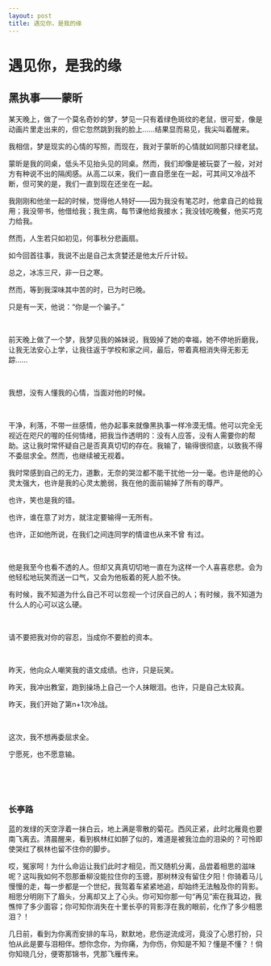 ```yaml
---
layout: post
title: 遇见你，是我的缘
---
```


# 遇见你，是我的缘

## 黑执事——蒙昕

某天晚上，做了一个莫名奇妙的梦，梦见一只有着绿色斑纹的老鼠，很可爱，像是动画片里走出来的，但它忽然跳到我的脸上……结果显而易见，我尖叫着醒来。

我相信，梦是现实的心情的写照，而现在，我对于蒙昕的心情就如同那只绿老鼠。

蒙昕是我的同桌，低头不见抬头见的同桌。然而，我们却像是被玩耍了一般，对对方有种说不出的隔阂感。从高二以来，我们一直自愿坐在一起，可其间又冷战不断，但可笑的是，我们一直到现在还坐在一起。

我刚刚和他坐一起的时候，觉得他人特好——因为我没有笔芯时，他拿自己的给我用；我没带书，他借给我；我生病，每节课他给我接水；我没钱吃晚餐，他买巧克力给我。

然而，人生若只如初见，何事秋分悲画扇。

如今回首往事，我说不出是自己太贪婪还是他太斤斤计较。

总之，冰冻三尺，非一日之寒。

然而，等到我深味其中苦的时，已为时已晚。

只是有一天，他说：“你是一个骗子。”

<br/>

前天晚上做了一个梦，我梦见我的姊妹说，我毁掉了她的幸福，她不停地折磨我，让我无法安心上学，让我往返于学校和家之间，最后，带着真相消失得无影无踪……

<br/>

我想，没有人懂我的心情，当面对他的时候。

<br/>

干净，利落，不带一丝感情，他办起事来就像黑执事一样冷漠无情。他可以完全无视近在咫尺的喔的任何情绪，把我当作透明的：没有人应答，没有人需要你的帮助。这让我时常怀疑自己是否真真切切的存在。我输了，输得很彻底，以致我不得不委屈求全。然而，也继续被无视着。

我时常感到自己的无力，道歉，无奈的哭泣都不能干扰他一分一毫。也许是他的心灵太强大，也许是我的心灵太脆弱，我在他的面前输掉了所有的尊严。

也许，笑也是我的错。

也许，谁在意了对方，就注定要输得一无所有。

也许，正如他所说，在我们之间连同学的情谊也从来不曾 有过。

<br/>

他是我至今也看不透的人。但却又真真切切地一直在为这样一个人喜喜悲悲。会为他轻松地玩笑而送一口气，又会为他板着的死人脸不快。

有时候，我不知道为什么自己不可以忽视一个讨厌自己的人；有时候，我不知道为什么人的心可以这么硬。

<br/>

请不要把我对你的容忍，当成你不要脸的资本。

<br/>

昨天，他向众人嘲笑我的语文成绩。也许，只是玩笑。

昨天，我冲出教室，跑到操场上自己一个人抹眼泪。也许，只是自己太较真。

昨天，我们开始了第n+1次冷战。

<br/>

这次，我不想再委屈求全。

宁愿死，也不愿意输。

<br/>
<br/>
<br/>

### 长亭路

蓝的发绿的天空浮着一抹白云，地上满是零散的菊花。西风正紧，此时北雁竟也要南飞离去。清晨醒来，看到枫林红如醉了似的，难道是被我泣血的泪染的？可怜即使哭红了枫林也留不住你的脚步。

哎，冤家呵！为什么命运让我们此时才相见，而又随机分离，品尝着相思的滋味呢？这叫我如何不怨那垂柳没能拉住你的玉骢，那树林没有留住夕阳！你骑着马儿慢慢的走，每一步都是一个世纪，我驾着车紧紧地追，却始终无法触及你的背影。相思分明刚下了眉头，分离却又上了心头。你可知你那一句“再见”索在我耳边，我憔悴了多少面容；你可知你消失在十里长亭的背影浮在我的眼前，化作了多少相思泪？！

几日前，看到为你离而安排的车马，默默地，悲伤逆流成河，竟没了心思打扮，只怕从此是要与泪相伴。想你念你，为你痛，为你伤，你知是不知？懂是不懂？！倘你知晓几分，便寄那锦书，凭那飞雁传来。

